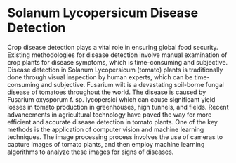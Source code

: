 # Solanum Lycopersicum Disease Detection
Crop disease detection plays a vital role in ensuring global food security. Existing methodologies for disease detection involve manual examination of crop plants for disease symptoms, which is time-consuming and subjective. Disease detection in Solanum Lycopersicum (tomato) plants is traditionally done through visual inspection by human experts, which can be time-consuming and subjective. Fusarium wilt is a devastating soil-borne fungal disease of tomatoes throughout the world. The disease is caused by Fusarium oxysporum f. sp. lycopersici which can cause significant yield losses in tomato production in greenhouses, high tunnels, and fields. Recent advancements in agricultural technology have paved the way for more efficient and accurate disease detection in tomato plants. One of the key methods is the application of computer vision and machine learning techniques. The image processing process involves the use of cameras to capture images of tomato plants, and then employ machine learning algorithms to analyze these images for signs of diseases.
